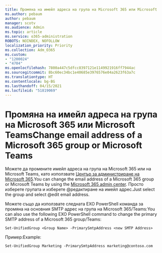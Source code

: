 ```yaml
---
title: Промяна на имейл адреса на група на Microsoft 365 или Microsoft Teams
ms.author: pebaum
author: pebaum
manager: scotv
ms.audience: Admin
ms.topic: article
ms.service: o365-administration
ROBOTS: NOINDEX, NOFOLLOW
localization_priority: Priority
ms.collection: Adm_O365
ms.custom:
- "1200024"
- "4704"
ms.openlocfilehash: 7800a447c5dfcc8397121e1149921916ff7944ac
ms.sourcegitcommit: 8bc60ec34bc1e40685e3976576e04a2623f63a7c
ms.translationtype: HT
ms.contentlocale: bg-BG
ms.lasthandoff: 04/15/2021
ms.locfileid: "51819069"
---
```

# <a name="change-email-address-of-a-microsoft-365-group-or-microsoft-teams"></a><span data-ttu-id="c446f-102">Промяна на имейл адреса на група на Microsoft 365 или Microsoft Teams</span><span class="sxs-lookup"><span data-stu-id="c446f-102">Change email address of a Microsoft 365 group or Microsoft Teams</span></span>

<span data-ttu-id="c446f-103">Можете да промените имейл адреса на група на Microsoft 365 или на Microsoft Teams, като използвате [Център за администриране на Microsoft 365](https://admin.microsoft.com/).</span><span class="sxs-lookup"><span data-stu-id="c446f-103">You can change the email address of a Microsoft 365 group or Microsoft Teams by using the [Microsoft 365 admin center](https://admin.microsoft.com/).</span></span> <span data-ttu-id="c446f-104">Просто изберете групата и изберете @редактиране на имейл адрес.</span><span class="sxs-lookup"><span data-stu-id="c446f-104">Just select the group and select @edit email address.</span></span>

<span data-ttu-id="c446f-105">Можете също да използвате следната EXO PowerShell команда за промяна на основния SMTP адрес на група на Microsoft 365/Teams:</span><span class="sxs-lookup"><span data-stu-id="c446f-105">You can also use the following EXO PowerShell command to change the primary SMTP address of a Microsoft 365 group/Teams:</span></span>

`Set-UnifiedGroup <Group Name> -PrimarySmtpAddress <new SMTP Address>`

<span data-ttu-id="c446f-106">Пример:</span><span class="sxs-lookup"><span data-stu-id="c446f-106">Example:</span></span>

`Set-UnifiedGroup Marketing -PrimarySmtpAddress marketing@contoso.com`
